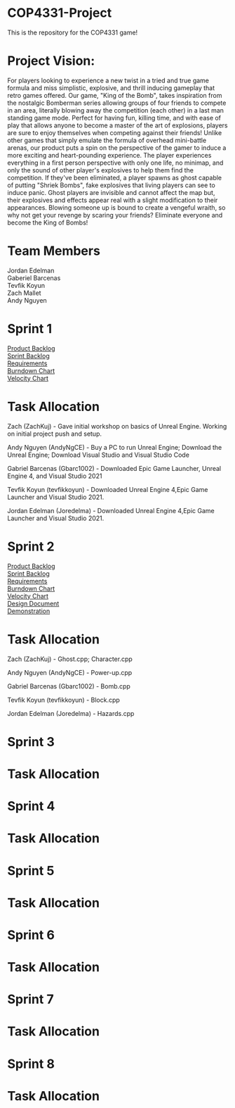# COP4331-Project
This is the repository for the COP4331 game!

# Project Vision:
For players looking to experience a new twist in a tried and true game
formula and miss simplistic, explosive, and thrill inducing gameplay that
retro games offered. Our game, "King of the Bomb",
takes inspiration from the nostalgic Bomberman series allowing groups of four
friends to compete in an area, literally blowing away the competition (each other)
in a last man standing game mode. Perfect for having fun, killing time, and with
ease of play that allows anyone to become a master of the art of explosions,
players are sure to enjoy themselves when competing against their friends! Unlike other games
that simply emulate the formula of overhead mini-battle arenas, our product puts
a spin on the perspective of the gamer to induce a more exciting and
heart-pounding experience. The player experiences everything in a first person perspective
with only one life, no minimap, and only the sound of other player's explosives to help them find
the competition. If they've been eliminated, a player spawns as ghost capable of putting
"Shriek Bombs", fake explosives that living players can see to induce panic.
Ghost players are invisible and cannot affect the map but, their explosives and
effects appear real with a slight modification to their appearances.
Blowing someone up is bound to create a vengeful wraith,
so why not get your revenge by scaring your friends? Eliminate everyone and become the
King of Bombs!

# Team Members
Jordan Edelman\
Gaberiel Barcenas\
Tevfik Koyun\
Zach Mallet\
Andy Nguyen

# Sprint 1
[Product Backlog](https://trello.com/b/QNCct5eq/king-of-bombs) \
[Sprint Backlog](https://trello.com/b/QNCct5eq/king-of-bombs) \
[Requirements](https://trello.com/b/QNCct5eq/king-of-bombs) \
[Burndown Chart](https://docs.google.com/spreadsheets/d/1gm_f-vUzZZCiSdAiL_RMUmfzK9DZ8on1/edit#gid=1264628026) \
[Velocity Chart](https://docs.google.com/spreadsheets/d/1KRNAfiRvPILEtd5-9JKQYyp52EXsUcwrr4NSR5S0dHY/edit#gid=0)

# Task Allocation
Zach (ZachKuj) - Gave initial workshop on basics of Unreal Engine. Working on initial project push and setup.

Andy Nguyen (AndyNgCE) - Buy a PC to run Unreal Engine; Download the Unreal Engine; Download Visual Studio and Visual Studio Code

Gabriel Barcenas (Gbarc1002) - Downloaded Epic Game Launcher, Unreal Engine 4, and Visual Studio 2021

Tevfik Koyun (tevfikkoyun) - Downloaded Unreal Engine 4,Epic Game Launcher and Visual Studio 2021.

Jordan Edelman (Joredelma) - Downloaded Unreal Engine 4,Epic Game Launcher and Visual Studio 2021.

# Sprint 2
[Product Backlog](https://trello.com/b/QNCct5eq/king-of-bombs) \
[Sprint Backlog](https://trello.com/b/QNCct5eq/king-of-bombs) \
[Requirements](https://trello.com/b/QNCct5eq/king-of-bombs) \
[Burndown Chart](https://docs.google.com/spreadsheets/d/1gm_f-vUzZZCiSdAiL_RMUmfzK9DZ8on1/edit#gid=1264628026) \
[Velocity Chart](https://docs.google.com/spreadsheets/d/1KRNAfiRvPILEtd5-9JKQYyp52EXsUcwrr4NSR5S0dHY/edit#gid=0)\
[Design Document](https://github.com/AndyNgCE/COP4331-Project/blob/main/artifact/DesignDocument.md)\
[Demonstration](https://www.youtube.com/watch?v=WkznemdsAzA)

# Task Allocation
Zach (ZachKuj) - Ghost.cpp; Character.cpp

Andy Nguyen (AndyNgCE) - Power-up.cpp

Gabriel Barcenas (Gbarc1002) - Bomb.cpp

Tevfik Koyun (tevfikkoyun) - Block.cpp

Jordan Edelman (Joredelma) - Hazards.cpp

# Sprint 3

# Task Allocation

# Sprint 4

# Task Allocation

# Sprint 5

# Task Allocation

# Sprint 6

# Task Allocation

# Sprint 7

# Task Allocation

# Sprint 8

# Task Allocation
